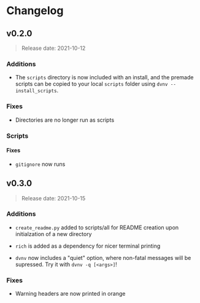 # Changelog

## v0.2.0

> Release date: 2021-10-12

### Additions

- The `scripts` directory is now included with an install, and the premade scripts
  can be copied to your local `scripts` folder using `dvnv --install_scripts`.

### Fixes

- Directories are no longer run as scripts

### Scripts

#### Fixes

- `gitignore` now runs

## v0.3.0

> Release date: 2021-10-15

### Additions

- `create_readme.py` added to scripts/all for README creation upon initialzation
  of a new directory

- `rich` is added as a dependency for nicer terminal printing

- `dvnv` now includes a "quiet" option, where non-fatal messages will be
  supressed. Try it with `dvnv -q [<args>]`!

### Fixes

- Warning headers are now printed in orange
